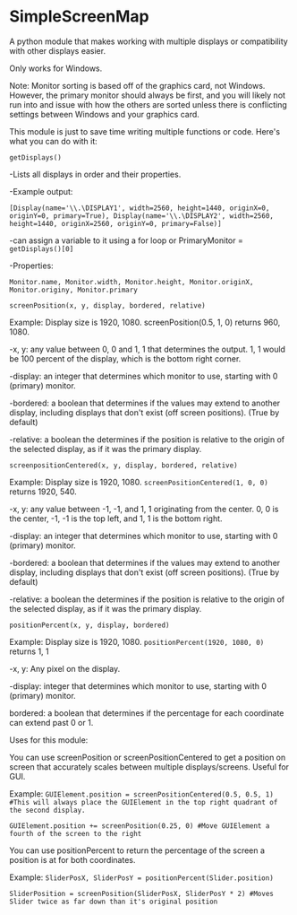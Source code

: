 # SimpleScreenMap
A python module that makes working with multiple displays or compatibility with other displays easier.


Only works for Windows.

Note: Monitor sorting is based off of the graphics card, not Windows. However, the primary monitor should always be
first, and you will likely not run into and issue with how the others are sorted unless there is conflicting settings
between Windows and your graphics card.


This module is just to save time writing multiple functions or code. Here's what you can do with it:

`getDisplays()`
  
  -Lists all displays in order and their properties.
  
  -Example output:
  
    [Display(name='\\.\DISPLAY1', width=2560, height=1440, originX=0, originY=0, primary=True), Display(name='\\.\DISPLAY2', width=2560, height=1440, originX=2560, originY=0, primary=False)]
 
  -can assign a variable to it using a for loop or PrimaryMonitor = `getDisplays()[0]`
  
  -Properties:
    
    Monitor.name, Monitor.width, Monitor.height, Monitor.originX, Monitor.originy, Monitor.primary


`screenPosition(x, y, display, bordered, relative)`
  
  Example: Display size is 1920, 1080. screenPosition(0.5, 1, 0) returns 960, 1080.
  
  -x, y: any value between 0, 0 and 1, 1 that determines the output. 1, 1 would be 100 percent of the display, which is the bottom right corner.
  
  -display: an integer that determines which monitor to use, starting with 0 (primary) monitor.
  
  -bordered: a boolean that determines if the values may extend to another display, including displays that don't exist (off screen positions). (True by default)
  
  -relative: a boolean the determines if the position is relative to the origin of the selected display, as if it was the primary display.


`screenpositionCentered(x, y, display, bordered, relative)`

  Example: Display size is 1920, 1080. `screenPositionCentered(1, 0, 0)` returns 1920, 540.

  -x, y: any value between -1, -1, and 1, 1 originating from the center. 0, 0 is the center, -1, -1 is the top left, and 1, 1 is the bottom right.

  -display: an integer that determines which monitor to use, starting with 0 (primary) monitor.

  -bordered: a boolean that determines if the values may extend to another display, including displays that don't exist (off screen positions). (True by default)

  -relative: a boolean the determines if the position is relative to the origin of the selected display, as if it was the primary display.


`positionPercent(x, y, display, bordered)`

  Example: Display size is 1920, 1080. `positionPercent(1920, 1080, 0)` returns 1, 1

  -x, y: Any pixel on the display.

  -display: integer that determines which monitor to use, starting with 0 (primary) monitor.

  bordered: a boolean that determines if the percentage for each coordinate can extend past 0 or 1.


Uses for this module:

You can use screenPosition or screenPositionCentered to get a position on screen that accurately scales between multiple displays/screens. Useful for GUI.

Example: `GUIElement.position = screenPositionCentered(0.5, 0.5, 1) #This will always place the GUIElement in the top right quadrant of the second display.`
 
  `GUIElement.position += screenPosition(0.25, 0) #Move GUIElement a fourth of the screen to the right`

You can use positionPercent to return the percentage of the screen a position is at for both coordinates.

Example: `SliderPosX, SliderPosY = positionPercent(Slider.position)`
  
  `SliderPosition = screenPosition(SliderPosX, SliderPosY * 2) #Moves Slider twice as far down than it's original position`

